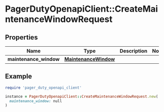 # PagerDutyOpenapiClient::CreateMaintenanceWindowRequest

## Properties

| Name | Type | Description | Notes |
| ---- | ---- | ----------- | ----- |
| **maintenance_window** | [**MaintenanceWindow**](MaintenanceWindow.md) |  |  |

## Example

```ruby
require 'pager_duty_openapi_client'

instance = PagerDutyOpenapiClient::CreateMaintenanceWindowRequest.new(
  maintenance_window: null
)
```

